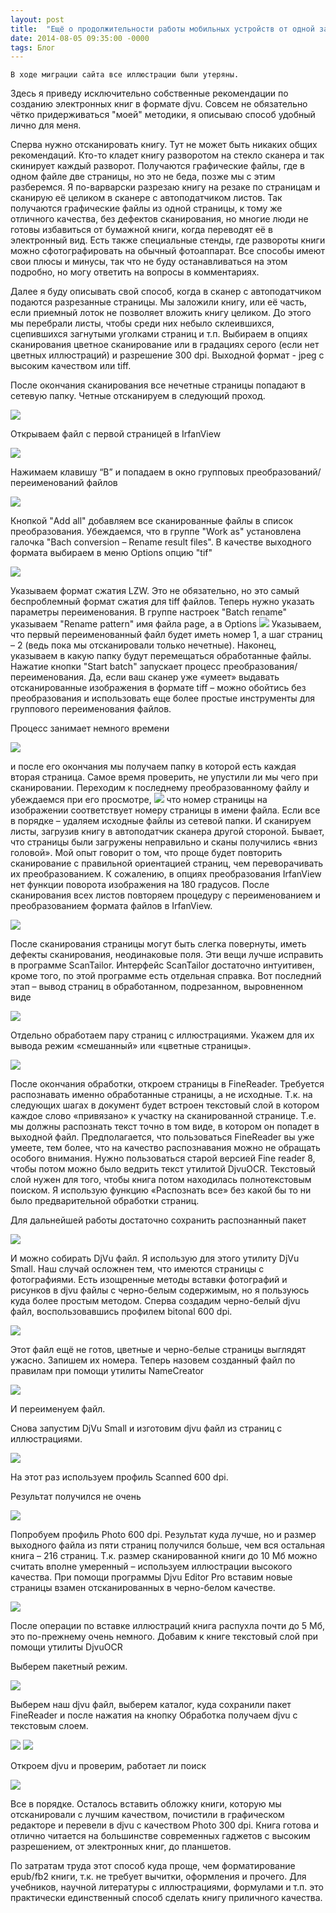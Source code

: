 ```yaml
---
layout: post
title:  "Ещё о продолжительности работы мобильных устройств от одной зарядки"
date: 2014-08-05 09:35:00 -0000
tags: Блог
---
```


`В ходе миграции сайта все иллюстрации были утеряны.`

Здесь я приведу исключительно собственные рекомендации по созданию электронных книг в формате djvu. Совсем не обязательно чётко придерживаться "моей" методики, я описываю способ удобный лично для меня.

Сперва нужно отсканировать книгу. Тут не может быть никаких общих рекомендаций. Кто-то кладет книгу разворотом на стекло сканера и так скинирует каждый разворот. Получаются графические файлы, где в одном файле две страницы, но это не беда, позже мы с этим разберемся. Я по-варварски разрезаю книгу на резаке по страницам и сканирую её целиком в сканере с автоподатчиком листов. Так получаются графические файлы из одной страницы, к тому же отличного качества, без дефектов сканирования, но многие люди не готовы избавиться от бумажной книги, когда переводят её в электронный вид. Есть также специальные стенды, где развороты книги можно сфотографировать на обычный фотоаппарат. Все способы имеют свои плюсы и минусы, так что не буду останавливаться на этом подробно, но могу ответить на вопросы в комментариях.

Далее я буду описывать свой способ, когда в сканер с автоподатчиком подаются разрезанные страницы. Мы заложили книгу, или её часть, если приемный лоток не позволяет вложить книгу целиком. До этого мы перебрали листы, чтобы среди них небыло склеившихся, сцепившихся загнутыми уголками страниц и т.п. Выбираем в опциях сканирования цветное сканирование или в градациях серого (если нет цветных иллюстраций) и разрешение 300 dpi. Выходной формат - jpeg с высоким качеством или tiff.

После окончания сканирования все нечетные страницы попадают в сетевую папку. Четные отсканируем в следующий проход.

<img src="/sites/default/files/ebook_creation_img001.jpg">

Открываем файл с первой страницей в IrfanView

<img src="/sites/default/files/ebook_creation_img002.jpg">

Нажимаем клавишу “B” и попадаем в окно групповых преобразований/переименований файлов

<img src="/sites/default/files/ebook_creation_img003.jpg">

Кнопкой "Add all" добавляем все сканированные файлы в список преобразования. Убеждаемся, что в группе "Work as" установлена галочка "Bach conversion – Rename result files". В качестве выходного формата выбираем в меню Options опцию "tif"

<img src="/sites/default/files/ebook_creation_img004.jpg">
 
Указываем формат сжатия LZW. Это не обязательно, но это самый беспроблемный формат сжатия для tiff файлов. Теперь нужно указать параметры переименования. В группе настроек "Batch rename" указываем "Rename pattern" имя файла page, а в Options <img src="ebook_creation_img005.jpg"> Указываем, что первый переименованный файл будет иметь номер 1, а шаг страниц – 2 (ведь пока мы отсканировали только нечетные). Наконец, указываем в какую папку будут перемещаться обработанные файлы. Нажатие кнопки "Start batch" запускает процесс преобразования/переименования. Да, если ваш сканер уже «умеет» выдавать отсканированные изображения в формате tiff – можно обойтись без преобразования и использовать еще более простые инструменты для группового переименования файлов.

Процесс занимает немного времени

<img src="/sites/default/files/ebook_creation_img006.jpg">

и после его окончания мы получаем папку в которой есть каждая вторая страница. Самое время проверить, не упустили ли мы чего при сканировании. Переходим к последнему преобразованному файлу и убеждаемся при его просмотре, <img src="ebook_creation_img007.jpg"> что номер страницы на изображении соответствует номеру страницы в имени файла. Если все в порядке – удаляем исходные файлы из сетевой папки. И сканируем листы, загрузив книгу в автоподатчик сканера другой стороной. Бывает, что страницы были загружены неправильно и сканы получились «вниз головой». Мой опыт говорит о том, что проще будет повторить сканирование с правильной ориентацией страниц, чем переворачивать их преобразованием. К сожалению, в опциях преобразования IrfanView нет функции поворота изображения на 180 градусов. После сканирования всех листов повторяем процедуру с переименованием и преобразованием формата файлов в IrfanView.

<img src="/sites/default/files/ebook_creation_img008.jpg">

После сканирования страницы могут быть слегка повернуты, иметь дефекты сканирования, неодинаковые поля. Эти вещи лучше исправить в программе ScanTailor. Интерфейс ScanTailor достаточно интуитивен, кроме того, по этой программе есть отдельная справка. Вот последний этап – вывод страниц в обработанном, подрезанном, выровненном виде

<img src="/sites/default/files/ebook_creation_img009.jpg">

Отдельно обработаем пару страниц с иллюстрациями. Укажем для их вывода режим «смешанный» или «цветные страницы».

<img src="/sites/default/files/ebook_creation_img010.jpg">
 
После окончания обработки, откроем страницы в FineReader. Требуется распознавать именно обработанные страницы, а не исходные. Т.к. на следующих шагах в документ будет встроен текстовый слой в котором каждое слово «привязано» к участку на сканированной странице. Т.е. мы должны распознать текст точно в том виде, в котором он попадет в выходной файл. Предполагается, что пользоваться FineReader вы уже умеете, тем более, что на качество распознавания можно не обращать особого внимания. Нужно пользоваться старой версией Fine reader 8, чтобы потом можно было ведрить текст утилитой DjvuOCR. Текстовый слой нужен для того, чтобы книга потом находилась полнотекстовым поиском. Я использую функцию «Распознать все» без какой бы то ни было предварительной обработки страниц.

Для дальнейшей работы достаточно сохранить распознанный пакет

<img src="/sites/default/files/ebook_creation_img011.jpg">

И можно собирать DjVu файл. Я использую для этого утилиту DjVu Small. Наш случай осложнен тем, что имеются страницы с фотографиями. Есть изощренные методы вставки фотографий и рисунков в djvu файлы с черно-белым содержимым, но я пользуюсь куда более простым методом. Сперва создадим черно-белый djvu файл, воспользовавшись профилем bitonal 600 dpi.

<img src="/sites/default/files/ebook_creation_img012.jpg">

Этот файл ещё не готов, цветные и черно-белые страницы выглядят ужасно. Запишем их номера. Теперь назовем созданный файл по правилам при помощи утилиты NameCreator

<img src="/sites/default/files/ebook_creation_img013.jpg">

И переименуем файл.

Снова запустим DjVu Small и изготовим djvu файл из страниц с иллюстрациями.

<img src="/sites/default/files/ebook_creation_img014.jpg">

На этот раз используем профиль Scanned 600 dpi.

Результат получился не очень

<img src="/sites/default/files/ebook_creation_img015.jpg">

Попробуем профиль Photo 600 dpi. Результат куда лучше, но и размер выходного файла из пяти страниц получился больше, чем вся остальная книга – 216 страниц. Т.к. размер сканированной книги до 10 Мб можно считать вполне умеренный – используем иллюстрации высокого качества. При помощи программы Djvu Editor Pro вставим новые страницы взамен отсканированных в черно-белом качестве.

<img src="/sites/default/files/ebook_creation_img016.jpg">

После операции по вставке иллюстраций книга распухла почти до 5 Мб, это по-прежнему очень немного. Добавим к книге текстовый слой при помощи утилиты DjvuOCR

Выберем пакетный режим.

<img src="/sites/default/files/ebook_creation_img017.jpg">

Выберем наш djvu файл, выберем каталог, куда сохранили пакет FineReader и после нажатия на кнопку Обработка получаем djvu с текстовым слоем.

<img src="/sites/default/files/ebook_creation_img018.jpg">

<img src="/sites/default/files/ebook_creation_img019.jpg">

Откроем djvu и проверим, работает ли поиск

<img src="/sites/default/files/ebook_creation_img020.jpg">

Все в порядке. Осталось вставить обложку книги, которую мы отсканировали с лучшим качеством, почистили в графическом редакторе и перевели в djvu с качеством Photo 300 dpi. Книга готова и отлично читается на большинстве современных гаджетов с высоким разрешением, от электронных книг, до планшетов.

По затратам труда этот способ куда проще, чем форматирование epub/fb2 книги, т.к. не требует вычитки, оформления и прочего. Для учебников, научной литературы с иллюстрациями, формулами и т.п. это практически единственный способ сделать книгу приличного качества.